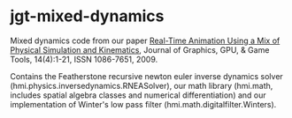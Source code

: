 # jgt-mixed-dynamics
Mixed dynamics code from our paper [Real-Time Animation Using a Mix of Physical Simulation and Kinematics](https://www.tandfonline.com/doi/abs/10.1080/2151237X.2009.10129288), Journal of Graphics, GPU, & Game Tools, 14(4):1-21, ISSN 1086-7651, 2009.

Contains the Featherstone recursive newton euler inverse dynamics solver (hmi.physics.inversedynamics.RNEASolver), 
our math library (hmi.math, includes spatial algebra classes and numerical differentiation) and our implementation of 
Winter's low pass filter (hmi.math.digitalfilter.Winters).
